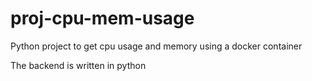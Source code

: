 # proj-cpu-mem-usage
Python project to get cpu usage and memory using a docker container

The backend is written in python 
